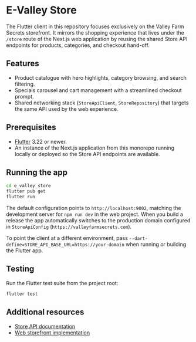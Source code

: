# E-Valley Store

The Flutter client in this repository focuses exclusively on the Valley Farm
Secrets storefront. It mirrors the shopping experience that lives under the
`/store` route of the Next.js web application by reusing the shared Store API
endpoints for products, categories, and checkout hand-off.

## Features

- Product catalogue with hero highlights, category browsing, and search
  filtering.
- Specials carousel and cart management with a streamlined checkout prompt.
- Shared networking stack (`StoreApiClient`, `StoreRepository`) that targets the
  same API used by the web experience.

## Prerequisites

- [Flutter](https://docs.flutter.dev/get-started/install) 3.22 or newer.
- An instance of the Next.js application from this monorepo running locally or
  deployed so the Store API endpoints are available.

## Running the app

```bash
cd e_valley_store
flutter pub get
flutter run
```

The default configuration points to `http://localhost:9002`, matching the
development server for `npm run dev` in the web project. When you build a
release the app automatically switches to the production domain configured in
`StoreApiConfig` (`https://valleyfarmsecrets.com`).

To point the client at a different environment, pass
`--dart-define=STORE_API_BASE_URL=https://your-domain` when running or building
the Flutter app.

## Testing

Run the Flutter test suite from the project root:

```bash
flutter test
```

## Additional resources

- [Store API documentation](../docs/store-api.md)
- [Web storefront implementation](../src/app/store)
